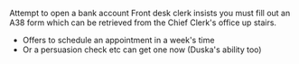 Attempt to open a bank account
Front desk clerk insists you must fill out an A38 form which can be retrieved from the Chief Clerk's office up stairs. 
- Offers to schedule an appointment in a week's time
- Or a persuasion check etc can get one now (Duska's ability too)